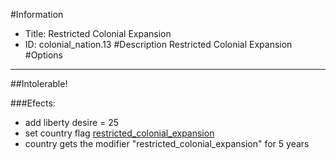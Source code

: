#Information
 - Title: Restricted Colonial Expansion
 - ID: colonial_nation.13
#Description
Restricted Colonial Expansion
#Options

___
##Intolerable!

###Efects:<ul><li>add liberty desire = 25</li><li>set country flag [restricted_colonial_expansion](../flags/restricted_colonial_expansion.md)</li><li>country gets the modifier "restricted_colonial_expansion" for 5 years</li></ul>
